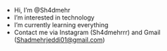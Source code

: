 -  Hi, I’m @Sh4dmehr
-  I’m interested in technology
-  I’m currently learning everything
-  Contact me via Instagram (Sh4dmehrrr) and Gmail (Shadmehrjeddi01@gmail.com)
